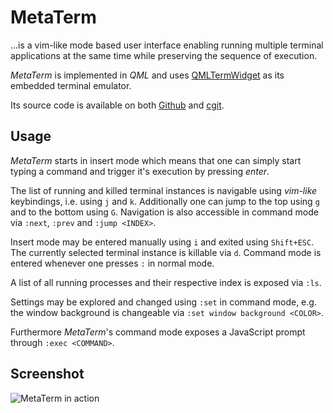 # MetaTerm

…is a vim-like mode based user interface enabling running multiple terminal applications at the same time while preserving the sequence of execution.

_MetaTerm_ is implemented in _QML_ and uses [QMLTermWidget] as its embedded terminal emulator.

Its source code is available on both [Github] and [cgit].

## Usage

_MetaTerm_ starts in insert mode which means that one can simply start typing a command and trigger it's execution by pressing _enter_.

The list of running and killed terminal instances is navigable using _vim-like_ keybindings, i.e. using `j` and `k`. Additionally one can jump to the top using `g` and to the bottom using `G`. Navigation is also accessible in command mode via `:next`, `:prev` and `:jump <INDEX>`.

Insert mode may be entered manually using `i` and exited using `Shift+ESC`. The currently selected terminal instance is killable via `d`. Command mode is entered whenever one presses `:` in normal mode.

A list of all running processes and their respective index is exposed via `:ls`.

Settings may be explored and changed using `:set` in command mode, e.g. the window background is changeable via `:set window background <COLOR>`.

Furthermore _MetaTerm_'s command mode exposes a JavaScript prompt through `:exec <COMMAND>`.

## Screenshot

![MetaTerm in action](http://static.kummerlaender.eu/media/metaterm_1.png)

[Github]: https://github.com/KnairdA/MetaTerm/
[cgit]: http://code.kummerlaender.eu/MetaTerm/
[QMLTermWidget]: https://github.com/Swordfish90/QMLTermWidget/
